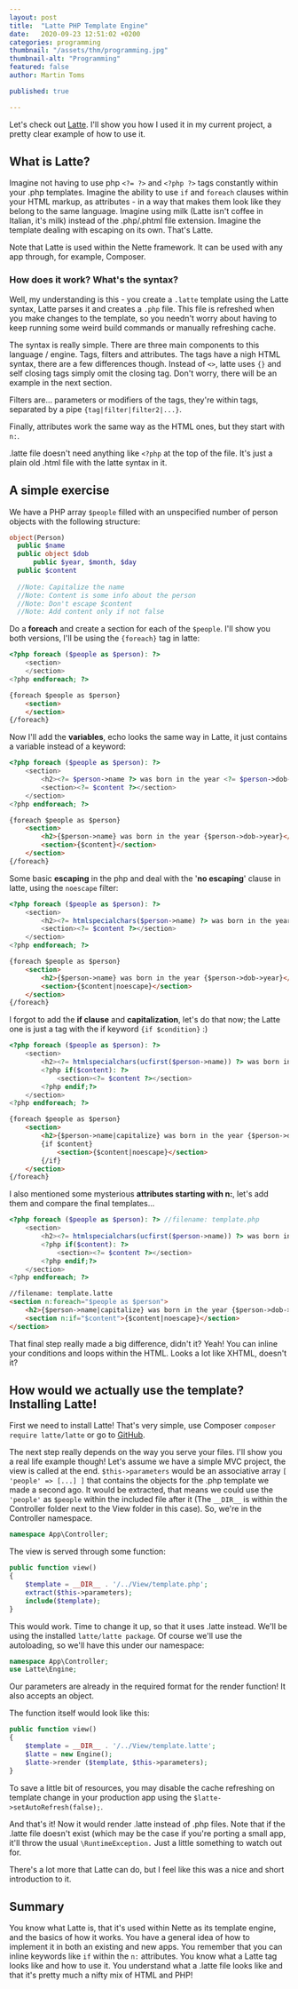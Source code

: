 ```yaml
---
layout: post
title:  "Latte PHP Template Engine"
date:   2020-09-23 12:51:02 +0200
categories: programming
thumbnail: "/assets/thm/programming.jpg"
thumbnail-alt: "Programming"
featured: false
author: Martin Toms

published: true

---
```

Let's check out [Latte](https://latte.nette.org). I'll show you how I used it in my current project, a pretty clear example of how to use it.

## What is Latte?

Imagine not having to use php `<?= ?>` and `<?php ?>` tags constantly within your .php templates. Imagine the ability to use `if` and `foreach` clauses within your HTML markup, as attributes - in a way that makes them look like they belong to the same language. Imagine using milk (Latte isn't coffee in Italian, it's milk) instead of the .php/.phtml file extension. Imagine the template dealing with escaping on its own. That's Latte.

Note that Latte is used within the Nette framework. It can be used with any app through, for example, Composer.

### How does it work? What's the syntax?

Well, my understanding is this - you create a `.latte` template using the Latte syntax, Latte parses it and creates a `.php` file. This file is refreshed when you make changes to the template, so you needn't worry about having to keep running some weird build commands or manually refreshing cache.

The syntax is really simple. There are three main components to this language / engine. Tags, filters and attributes. The tags have a nigh HTML syntax, there are a few differences though. Instead of `<>`, latte uses `{}` and self closing tags simply omit the closing tag. Don't worry, there will be an example in the next section.

Filters are... parameters or modifiers of the tags, they're within tags, separated by a pipe `{tag|filter|filter2|...}`.

Finally, attributes work the same way as the HTML ones, but they start with `n:`.

.latte file doesn't need anything like `<?php` at the top of the file. It's just a plain old .html file with the latte syntax in it.

## A simple exercise

We have a PHP array `$people` filled with an unspecified number of person objects with the following structure:

```php
object(Person)
  public $name
  public object $dob
      public $year, $month, $day
  public $content
  
  //Note: Capitalize the name
  //Note: Content is some info about the person
  //Note: Don't escape $content
  //Note: Add content only if not false
```

Do a **foreach** and create a section for each of the `$people`. I'll show you both versions, I'll be using the `{foreach}` tag in latte:

```php
<?php foreach ($people as $person): ?>
    <section>
    </section>
<?php endforeach; ?>
```

```html
{foreach $people as $person}
    <section>
    </section>
{/foreach}
```

Now I'll add the **variables**, echo looks the same way in Latte,  it just contains a variable instead of a keyword:

```php
<?php foreach ($people as $person): ?>
    <section>
        <h2><?= $person->name ?> was born in the year <?= $person->dob->year ?></h2>
        <section><?= $content ?></section>
    </section>
<?php endforeach; ?>
```

```html
{foreach $people as $person}
    <section>
        <h2>{$person->name} was born in the year {$person->dob->year}</h2>
        <section>{$content}</section>
    </section>
{/foreach}
```

Some basic **escaping** in the php and deal with the '**no escaping**' clause in latte, using the `noescape` filter:

```php
<?php foreach ($people as $person): ?>
    <section>
        <h2><?= htmlspecialchars($person->name) ?> was born in the year <?= htmlspecialchars($person->dob->year) ?></h2>
        <section><?= $content ?></section>
    </section>
<?php endforeach; ?>
```

```html
{foreach $people as $person}
    <section>
        <h2>{$person->name} was born in the year {$person->dob->year}</h2>
        <section>{$content|noescape}</section>
    </section>
{/foreach}
```

I forgot to add the **if clause** and **capitalization**, let's do that now; the Latte one is just a tag with the if keyword `{if $condition}`  :)

```php
<?php foreach ($people as $person): ?>
    <section>
        <h2><?= htmlspecialchars(ucfirst($person->name)) ?> was born in the year <?= htmlspecialchars($person->dob->year) ?></h2>
        <?php if($content): ?>
            <section><?= $content ?></section>
        <?php endif;?>
    </section>
<?php endforeach; ?>
```

```html
{foreach $people as $person}
    <section>
        <h2>{$person->name|capitalize} was born in the year {$person->dob->year}</h2>
        {if $content}
            <section>{$content|noescape}</section>
        {/if}
    </section>
{/foreach}
```

I also mentioned some mysterious **attributes starting with n:**, let's add them and compare the final templates...

```php
<?php foreach ($people as $person): ?> //filename: template.php
    <section>
        <h2><?= htmlspecialchars(ucfirst($person->name)) ?> was born in the year <?= htmlspecialchars($person->dob->year) ?></h2>
        <?php if($content): ?>
            <section><?= $content ?></section>
        <?php endif;?>
    </section>
<?php endforeach; ?>
```

```html
//filename: template.latte
<section n:foreach="$people as $person">
    <h2>{$person->name|capitalize} was born in the year {$person->dob->year}</h2>
    <section n:if="$content">{$content|noescape}</section>
</section>
```

That final step really made a big difference, didn't it? Yeah! You can inline your conditions and loops within the HTML. Looks a lot like XHTML, doesn't it?

## How would we actually use the template? Installing Latte!

First we need to install Latte! That's very simple, use Composer `composer require latte/latte` or go to [GitHub](https://github.com/nette/latte/releases).

The next step really depends on the way you serve your files. I'll show you a real life example  though! Let's assume we have a simple MVC project, the view is called at the end. `$this->parameters` would be an associative array `[ 'people' => [...] ]` that contains the objects for the .php template we made a second ago. It would be extracted, that means we could use the `'people'` as `$people` within the included file after it (The `__DIR__` is within the Controller folder next to the View folder in this case). So, we're in the Controller namespace.

```php
namespace App\Controller;
```

The view is served through some function:

```php
public function view()
{
    $template = __DIR__ . '/../View/template.php';
    extract($this->parameters);
    include($template);
}
```

This would work. Time to change it up, so that it uses .latte instead. We'll be using the installed `latte/latte package`. Of course we'll use the autoloading, so we'll have this under our namespace:

```php
namespace App\Controller;
use Latte\Engine;
```

Our parameters are already in the required format for the render function! It also accepts an object.

The function itself would look like this:

```php
public function view()
{
    $template = __DIR__ . '/../View/template.latte';
    $latte = new Engine();
    $latte->render ($template, $this->parameters);
}
```

To save a little bit of resources, you may disable the cache refreshing on template change in your production app using the `$latte->setAutoRefresh(false);`.

And that's it! Now it would render .latte instead of .php files. Note that if the .latte file doesn't exist (which may be the case if you're porting a small app, it'll throw the usual `\RuntimeException.` Just a little something to watch out for.

There's a lot more that Latte can do, but I feel like this was a nice and short introduction to it.

## Summary

You know what Latte is, that it's used within Nette as its template engine, and the basics of how it works. You have a general idea of how to implement it in both an existing and new apps. You remember that you can inline keywords like `if` within the `n:` attributes. You know what a Latte tag looks like and how to use it. You understand what a .latte file looks like and that it's pretty much a nifty mix of HTML and PHP!